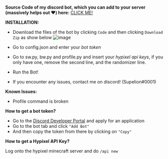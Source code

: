 **Source Code of my discord bot, which you can add to your server (massively helps out ❤) here:** [CLICK ME!](https://discord.com/api/oauth2/authorize?client_id=835237831412547607&permissions=268762199&scope=bot)



****INSTALLATION:****
 - Download the files of the bot by clicking ``Code`` and then clicking ``Download Zip`` as show below ![image](https://user-images.githubusercontent.com/83178953/120118092-6d217b80-c199-11eb-9652-c0b04d323eb4.png)

 
 - Go to config.json and enter your *bot token*
 - Go to sw.py, bw.py and profile.py and insert your *hypixel api keys*, if you only have one, remove the second line, and the randomizer line.
 - Run the Bot!
 - If you encounter any issues, contact me on discord! (Supelion#0001)

**Known Issues:**
 - Profile command is broken




**How to get a bot token?**
 - Go to the [Discord Developer Portal](https://discord.com/developers/)
   and apply for an application
  - Go to the bot tab and click ``"Add Bot"``
  - And then copy the token from there by clicking on ``"Copy"``








**How to get a Hypixel API Key?**

Log onto the hypixel minecraft server and do ``/api new``
